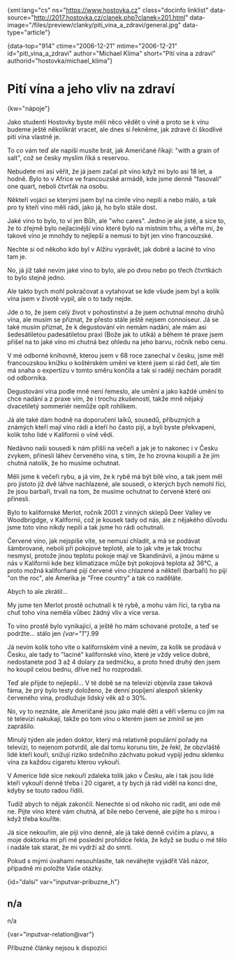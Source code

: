
{xml:lang="cs" ns="https://www.hostovka.cz" class="docinfo linklist" data-source="http://2017.hostovka.cz/clanek.php?clanek=201.html" data-image="/files/preview/clanky/piti\_vina\_a_zdravi/general.jpg" data-type="article"}

{data-top="914" ctime="2006-12-21" mtime="2006-12-21" id="piti\_vina\_a\_zdravi" author="Michael Klíma" short="Pití vína a zdraví" authorid="hostovka/michael\_klima"}

# Pití vína a jeho vliv na zdraví

<!-- generated attribute kw by user_updatekw.sh on 2020-07-05, do not edit -->

{kw="nápoje"}

Jako studenti Hostovky byste měli něco vědět o víně a proto se k vínu budeme ještě několikrát vracet, ale dnes si řekněme, jak zdravé či škodlivé pití vína vlastně je.

To co vám teď ale napíší musíte brát, jak Američané říkají: "with a grain of salt", což se česky myslím říká s reservou.

Nebudete mi asi věřit, že já jsem začal pít víno když mi bylo asi 18 let, a hodně. Bylo to v Africe ve francouzské armádě, kde jsme denně "fasovali" one quart, neboli čtvrťák na osobu.

Někteří vojáci se kterými jsem byl na cimře víno nepili a nebo málo, a tak pro ty kteří víno měli rádi, jako já, ho bylo stále dost.

Jaké víno to bylo, to ví jen Bůh, ale "who cares". Jedno je ale jisté, a sice to, že to zřejmě bylo nejlacinější víno které bylo na místním trhu, a věřte mi, že takové víno je mnohdy to nejlepší a nemusí to být jen víno francouzské.

Nechte si od někoho kdo byl v Alžíru vyprávět, jak dobré a laciné to víno tam je.

No, já již také nevím jaké víno to bylo, ale po dvou nebo po třech čtvrtkách to bylo stejně jedno.

Ale takto bych mohl pokračovat a vytahovat se kde všude jsem byl a kolik vína jsem v životě vypil, ale o to tady nejde.

Jde o to, že jsem celý život v pohostinství a že jsem ochutnal mnoho druhů vína, ale musím se přiznat, že přesto stále ještě nejsem connoiseur. Já se také musím přiznat, že k degustování vín nemám nadání, ale mám asi šedesátiletou padesátiletou praxi (Bože jak to utíká) a během té praxe jsem přišel na to jaké víno mi chutná bez ohledu na jeho barvu, ročník nebo cenu.

V mé odborné knihovně, kterou jsem v 68 roce zanechal v česku, jsme měl francouzskou knížku o koštérském umění ve které jsem si rád četl, ale tím má snaha o expertízu v tomto směru končila a tak si raději nechám poradit od odborníka.

Degustování vína podle mně není řemeslo, ale umění a jako každé umění to chce nadání a z praxe vím, že i trochu zkušeností, takže mně nějaký dvacetiletý sommeriér nemůže opít rohlíkem.

Já ale také dám hodně na doporučení laiků, sousedů, příbuzných a známých kteří mají víno rádi a kteří ho často pijí, a byli byste překvapeni, kolik toho lidé v Kalifornii o víně vědí.

Nedávno naši sousedi k nám přišli na večeři a jak je to nakonec i v Česku zvykem, přinesli láhev červeného vína, s tím, že ho zrovna koupili a že jim chutná natolik, že ho musíme ochutnat.

Měli jsme k večeři rybu, a já vím, že k rybě má být bílé víno, a tak jsem měl pro jistoto již dvě láhve nachlazené, ale sousedi, o kterých bych nemohl říci, že jsou barbaři, trvali na tom, že musíme ochutnat to červené které oni přinesli.

Bylo to kalifornské Merlot, ročník 2001 z vinných sklepů Deer Valley ve Woodbrigdge, v Kalifornii, což je kousek tady od nás, ale z nějakého důvodu jsme toto víno nikdy nepili a tak jsme ho rádi ochutnali.

Červené víno, jak nejspíše víte, se nemusí chladit, a má se podávat šámbrované, neboli při pokojové teplotě, ale to jak víte je tak trochu nesmysl, protože jinou teplotu pokoje mají ve Skandinávii, a jinou máme u nás v Kalifornii kde bez klimatizace může být pokojová teplota až 36°C, a proto možná kaliforňané pijí červené víno chlazené a někteří (barbaři) ho pijí "on the roc", ale Amerika je "Free country" a tak co naděláte.

Abych to ale zkrátil...

My jsme ten Merlot prostě ochutnali k té rybě, a mohu vám říci, ta ryba na chuť toho vína neměla vůbec žádný vliv a vice versa.

To víno prostě bylo vynikající, a ještě ho mám schované protože, a teď se podržte... stálo jen  _{var="1"}_.99

Já nevím kolik toho víte o kalifornském víně a nevím, za kolik se prodává v Česku, ale tady to "laciné" kalifornské víno, které je vždy velice dobré, nedostanete pod 3 až 4 dolary za sedmičku, a proto hned druhý den jsem ho koupil celou bednu, dříve než ho rozprodali.

Teď ale přijde to nejlepší... V té době se na televizi objevila zase taková fáma, že prý bylo testy doloženo, že denní popíjení alespoň sklenky červeného vína, prodlužuje lidský věk až o 30%.

No, vy to neznáte, ale Američané jsou jako malé děti a věří všemu co jim na té televizi nakukají, takže po tom vínu o kterém jsem se zmínil se jen zaprášilo.

Minulý týden ale jeden doktor, který má relativně populární pořady na televizi, to nejenom potvrdil, ale dal tomu korunu tím, že řekl, že obzvláště lidé kteří kouří, snižují riziko srdečního záchvatu pokud vypijí jednu sklenku vína za každou cigaretu kterou vykouří.

V Americe lidé sice nekouří zdaleka tolik jako v Česku, ale i tak jsou lidé kteří vykouří denně třeba i 20 cigaret, a ty bych já rád viděl na konci dne, kdyby se touto radou řídili.

Tudíž abych to nějak zakončil. Nenechte si od nikoho nic radit, ani ode mě ne. Pijte víno které vám chutná, ať bíle nebo červené, ale pijte ho s mírou i když třeba kouříte.

Já sice nekouřím, ale piji víno denně, ale já také denně cvičím a plavu, a moje doktorka mi při mé poslední prohlídce řekla, že když se budu o mé tělo i nadále tak starat, že mi vydrží až do smrti.

Pokud s mými úvahami nesouhlasíte, tak neváhejte vyjádřit Váš názor, případně mi položte Vaše otázky.

{id="dalsi" var="inputvar-pribuzne_h"}

## n/a

n/a

{var="inputvar-relation@var"}

Příbuzné články nejsou k dispozici

